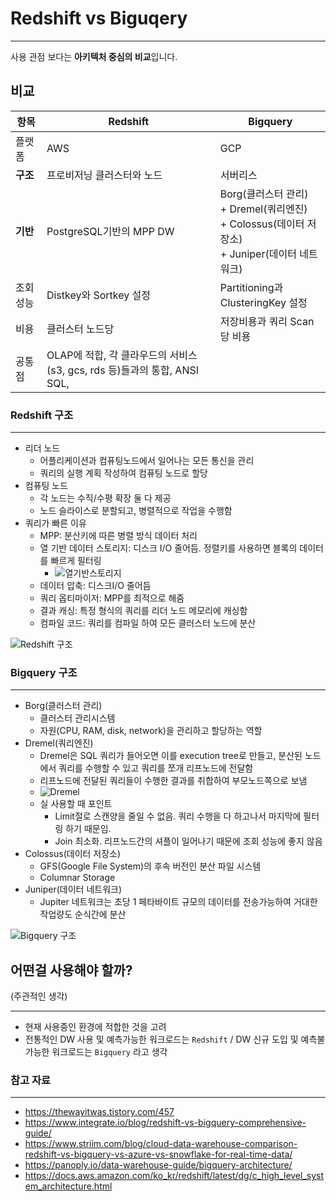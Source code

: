 # Redshift vs Biguqery

---

사용 관점 보다는 **아키텍처 중심의 비교**입니다.

## 비교

| 항목      | Redshift                                                                  | Bigquery                                                                                                   |
| --------- | ------------------------------------------------------------------------- | ---------------------------------------------------------------------------------------------------------- |
| 플랫폼    | AWS                                                                       | GCP                                                                                                        |
| **구조**  | 프로비저닝 클러스터와 노드                                                | 서버리스                                                                                                   |
| **기반**  | PostgreSQL기반의 MPP DW                                                   | Borg(클러스터 관리) <br> + Dremel(쿼리엔진) <br> + Colossus(데이터 저장소) <br> + Juniper(데이터 네트워크) |
| 조회 성능 | Distkey와 Sortkey 설정                                                    | Partitioning과 ClusteringKey 설정                                                                          |
| 비용      | 클러스터 노드당                                                           | 저장비용과 쿼리 Scan당 비용                                                                                |
| 공통점    | OLAP에 적합,  각 클라우드의 서비스(s3, gcs, rds 등)들과의 통합, ANSI SQL, |

### Redshift 구조

---

- 리더 노드
  - 어플리케이션과 컴퓨팅노드에서 일어나는 모든 통신을 관리
  - 쿼리의 실행 계획 작성하여 컴퓨팅 노드로 할당
- 컴퓨팅 노드
  - 각 노드는 수직/수평 확장 둘 다 제공
  - 노드 슬라이스로 분할되고, 병렬적으로 작업을 수행함
- 쿼리가 빠른 이유
  - MPP: 분산키에 따른 병렬 방식 데이터 처리
  - 열 기반 데이터 스토리지: 디스크 I/O 줄어듬. 정렬키를 사용하면 블록의 데이터를 빠르게 필터링
    - ![열기반스토리지](https://docs.aws.amazon.com/ko_kr/redshift/latest/dg/images/03b-Rows-vs-Columns.png)
  - 데이터 압축: 디스크I/O 줄어듬
  - 쿼리 옵티마이저: MPP를 최적으로 해줌
  - 결과 캐싱: 특정 형식의 쿼리를 리더 노드 메모리에 캐싱함
  - 컴파일 코드: 쿼리를 컴파일 하여 모든 클러스터 노드에 분산

![Redshift 구조](https://docs.aws.amazon.com/ko_kr/redshift/latest/dg/images/02-NodeRelationships.png)

### Bigquery 구조

---

- Borg(클러스터 관리)
  - 클러스터 관리시스템
  - 자원(CPU, RAM, disk, network)을 관리하고 할당하는 역할
- Dremel(쿼리엔진)
  - Dremel은 SQL 쿼리가 들어오면 이를 execution tree로 만들고, 분산된 노드에서 쿼리를 수행할 수 있고 쿼리를 쪼개 리프노드에 전달함
  - 리프노드에 전달된 쿼리들이 수행한 결과를 취합하여 부모노드쪽으로 보냄
  - ![Dremel](https://panoply.io/uploads/bigquery-architecture-2.png)
  - 실 사용할 때 포인트
    - Limit절로 스캔양을 줄일 수 없음. 쿼리 수행을 다 하고나서 마지막에 필터링 하기 때문임.
    - Join 최소화. 리프노드간의 셔플이 일어나기 때문에 조회 성능에 좋지 않음
- Colossus(데이터 저장소)
  - GFS(Google File System)의 후속 버전인 분산 파일 시스템
  - Columnar Storage
- Juniper(데이터 네트워크)
  - Jupiter 네트워크는 초당 1 페타바이트 규모의 데이터를 전송가능하여 거대한 작업량도 순식간에 분산

![Bigquery 구조](https://storage.googleapis.com/gweb-cloudblog-publish/images/BQ_Explained_3.max-500x500.jpg)

## 어떤걸 사용해야 할까?

(주관적인 생각)

---

- 현재 사용중인 환경에 적합한 것을 고려
- 전통적인 DW 사용 및 예측가능한 워크로드는 `Redshift` / DW 신규 도입 및 예측불가능한 워크로드는 `Bigquery` 라고 생각

### 참고 자료

---

- https://thewayitwas.tistory.com/457
- https://www.integrate.io/blog/redshift-vs-bigquery-comprehensive-guide/
- https://www.striim.com/blog/cloud-data-warehouse-comparison-redshift-vs-bigquery-vs-azure-vs-snowflake-for-real-time-data/
- https://panoply.io/data-warehouse-guide/bigquery-architecture/
- https://docs.aws.amazon.com/ko_kr/redshift/latest/dg/c_high_level_system_architecture.html